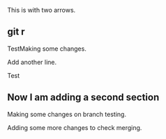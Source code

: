 This is with two arrows.
## git r

TestMaking some changes.

Add another line. 

Test

## Now I am adding a second section

Making some changes on branch testing. 

Adding some more changes to check merging.